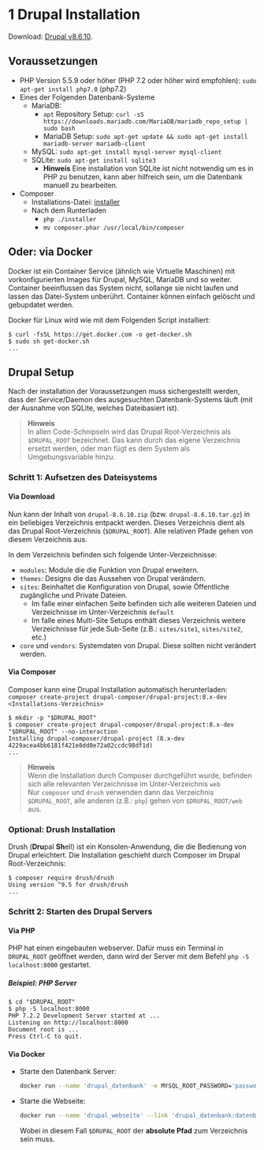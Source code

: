 # 1 Drupal Installation

Download: [Drupal v8.6.10](https://www.drupal.org/project/drupal/releases/8.6.10).

## Voraussetzungen

* PHP Version 5.5.9 oder höher (PHP 7.2 oder höher wird empfohlen): `sudo apt-get install php7.0` (php7.2)
* Eines der Folgenden Datenbank-Systeme
  * MariaDB:
    * `apt` Repository Setup: `curl -sS https://downloads.mariadb.com/MariaDB/mariadb_repo_setup | sudo bash`
    * MariaDB Setup: `sudo apt-get update && sudo apt-get install mariadb-server mariadb-client`
  * MySQL: `sudo apt-get install mysql-server mysql-client`
  * SQLite: `sudo apt-get install sqlite3`
    * **Hinweis** Eine installation von SQLite ist nicht notwendig um es in PHP zu benutzen, kann aber hilfreich sein, um die Datenbank manuell zu bearbeiten.
* Composer
  * Installations-Datei: [installer](https://getcomposer.org/installer)
  * Nach dem Runterladen
    * `php ./installer`
    * `mv composer.phar /usr/local/bin/composer`

## Oder: via Docker

Docker ist ein Container Service (ähnlich wie Virtuelle Maschinen) mit vorkonfigurierten Images für Drupal, MySQL, MariaDB und so weiter. Container beeinflussen das System nicht, sollange sie nicht laufen und lassen das Datei-System unberührt. Container können einfach gelöscht und gebupdatet werden.

Docker für Linux wird wie mit dem Folgenden Script installiert:

```console
$ curl -fsSL https://get.docker.com -o get-docker.sh
$ sudo sh get-docker.sh
...
```

  <!-- * `apt-get` voraussetzung zur Nutzung von HTTPS: `sudo apt-get install apt-transport-https ca-certificates curl gnupg-agent software-properties-common`
  * Dockers offizieller GPG-Schlüssel: `curl -fsSL https://download.docker.com/linux/ubuntu/gpg | sudo apt-key add -`
  * Docker `apt` Repository: `sudo add-apt-repository "deb [arch=amd64] https://download.docker.com/linux/ubuntu $(lsb_release -cs) stable"`
  * Docker Installation: `sudo apt-get update && sudo apt-get install docker-ce docker-ce-cli containerd.io`
  * *Als Script:*

    ```sh
    sudo apt-get install \
        apt-transport-https \
        ca-certificates \
        curl \
        gnupg-agent \
        software-properties-common && \
    curl -fsSL https://download.docker.com/linux/ubuntu/gpg | sudo apt-key add - && \
    sudo add-apt-repository "deb [arch=amd64] https://download.docker.com/linux/ubuntu $(lsb_release -cs) stable" && \
    sudo apt-get update && sudo apt-get install docker-ce docker-ce-cli containerd.io
    ``` -->

## Drupal Setup

Nach der installation der Voraussetzungen muss sichergestellt werden, dass der Service/Daemon des ausgesuchten Datenbank-Systems läuft (mit der Ausnahme von SQLite, welches Dateibasiert ist).

> **Hinweis**
> <br>
> In allen Code-Schnipseln wird das Drupal Root-Verzeichnis als `$DRUPAL_ROOT` bezeichnet. Das kann durch das eigene Verzeichnis ersetzt werden, oder man fügt es dem System als Umgebungsvariable hinzu.

### Schritt 1: Aufsetzen des Dateisystems

#### Via Download

Nun kann der Inhalt von `drupal-8.6.10.zip` (bzw. `drupal-8.6.10.tar.gz`) in ein beliebiges Verzeichnis entpackt werden. Dieses Verzeichnis dient als das Drupal Root-Verzeichnis (`$DRUPAL_ROOT`). Alle relativen Pfade gehen von diesem Verzeichnis aus.

In dem Verzeichnis befinden sich folgende Unter-Verzeichnisse:

* `modules`: Module die die Funktion von Drupal erweitern.
* `themes`: Designs die das Aussehen von Drupal verändern.
* `sites`: Beinhaltet die Konfiguration von Drupal, sowie Öffentliche zugängliche und Private Dateien.
  * Im falle einer einfachen Seite befinden sich alle weiteren Dateien und Verzeichnisse im Unter-Verzeichnis `default`
  * Im falle eines Multi-Site Setups enthält dieses Verzeichnis weitere Verzeichnisse für jede Sub-Seite (z.B.: `sites/site1`, `sites/site2`, etc.)
* `core` und `vendors`: Systemdaten von Drupal. Diese sollten nicht verändert werden.

#### Via Composer

Composer kann eine Drupal Installation automatisch herunterladen: `composer create-project drupal-composer/drupal-project:8.x-dev <Installations-Verzeichnis>`

```console
$ mkdir -p "$DRUPAL_ROOT"
$ composer create-project drupal-composer/drupal-project:8.x-dev "$DRUPAL_ROOT" --no-interaction
Installing drupal-composer/drupal-project (8.x-dev 4229acea4bb6181f421e8dd0e72a02ccdc98df1d)
...
```

> **Hinweis**
> <br>
> Wenn die Installation durch Composer durchgeführt wurde, befinden sich alle relevanten Verzeichnisse im Unter-Verzeichnis `web` <br>
> Nur `composer` und `drush` verwenden dann das Verzeichnis `$DRUPAL_ROOT`, alle anderen (z.B.: `php`) gehen von `$DRUPAL_ROOT/web` aus.

### Optional: Drush Installation

Drush (**Dru**pal **Sh**ell) ist ein Konsolen-Anwendung, die die Bedienung von Drupal erleichtert. Die Installation geschieht durch Composer im Drupal Root-Verzeichnis:

```console
$ composer require drush/drush
Using version ^9.5 for drush/drush
...
```

### Schritt 2: Starten des Drupal Servers

#### Via PHP

PHP hat einen eingebauten webserver. Dafür muss ein Terminal in `DRUPAL_ROOT` geöffnet werden, dann wird der Server mit dem Befehl `php -S localhost:8000` gestartet.
<!-- Für lokale Zwecke sollte `Adresse` mit `localhost` `127.0.0.1` ersetzt werden. `Port` ist eine beliebige Zahl zwischen `1` und `65535`, Webseiten sind für gewöhnlich über den Port `80` zu erreichen (im falle von `http`; `443` für `https`). Ist der Port `80` nicht verwendbar, kann ein Port über `1024` versucht werden. Zum lokalen testen von Webseiten wird meist ein vierstelliger Port mit `8` am Anfang gewählt (z.B. `8000` oder `8080`). -->

##### Beispiel: PHP Server

```console
$ cd "$DRUPAL_ROOT"
$ php -S localhost:8000
PHP 7.2.2 Development Server started at ...
Listening on http://localhost:8000
Document root is ...
Press Ctrl-C to quit.
```

#### Via Docker

* Starte den Datenbank Server:

  ```sh
  docker run --name 'drupal_datenbank' -e MYSQL_ROOT_PASSWORD='passwort' -e MYSQL_DATABASE='drupal' -d mariadb
  ```

* Starte die Webseite:

  ```sh
  docker run --name 'drupal_webseite' --link 'drupal_datenbank:datenbank' -v "$DRUPAL_ROOT:/var/www/html" -p '8000:80' -d drupal
  ```

  Wobei in diesem Fall `$DRUPAL_ROOT` der **absolute Pfad** zum Verzeichnis sein muss.